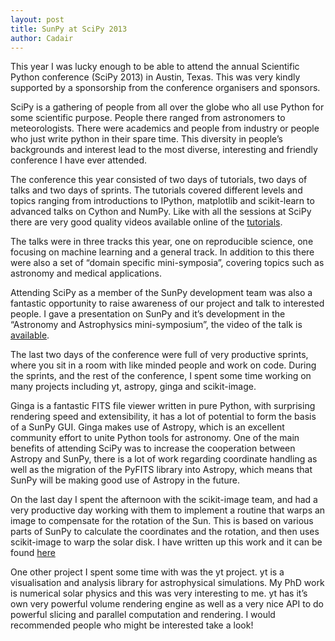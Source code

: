 ```yaml
---
layout: post
title: SunPy at SciPy 2013
author: Cadair
---
```

This year I was lucky enough to be able to attend the annual Scientific Python conference 
(SciPy 2013) in Austin, Texas. This was very kindly supported by a sponsorship from the 
conference organisers and sponsors.

SciPy is a gathering of people from all over the globe who all use Python for some scientific purpose. People there ranged from astronomers to meteorologists. There were academics and people from industry or people who just write python in their spare time. This diversity in people’s backgrounds and interest lead to the most diverse, interesting and friendly conference I have ever attended.

The conference this year consisted of two days of tutorials, two days of talks and two days of sprints. The tutorials covered different levels and topics ranging from introductions to IPython, matplotlib and scikit-learn to advanced talks on Cython and NumPy. Like with all the sessions at SciPy there are very good quality videos available online of the [tutorials](http://conference.scipy.org/scipy2013/tutorials_schedule.php).

The talks were in three tracks this year, one on reproducible science, one focusing on machine learning and a general track. In addition to this there were also a set of “domain specific mini-symposia”, covering topics such as astronomy and medical applications.

Attending SciPy as a member of the SunPy development team was also a fantastic opportunity to raise awareness of our project and talk to interested people. I gave a presentation on SunPy and it’s development in the “Astronomy and Astrophysics mini-symposium”, the video of the talk is [available](https://www.youtube.com/watch?v=bXPPTCkaVu8).

The last two days of the conference were full of very productive sprints, where you sit in a room with like minded people and work on code. During the sprints, and the rest of the conference, I spent some time working on many projects including yt, astropy, ginga and scikit-image.

Ginga is a fantastic FITS file viewer written in pure Python, with surprising rendering speed and extensibility, it has a lot of potential to form the basis of a SunPy GUI. Ginga makes use of Astropy, which is an excellent community effort to unite Python tools for astronomy. One of the main benefits of attending SciPy was to increase the cooperation between Astropy and SunPy, there is a lot of work regarding coordinate handling as well as the migration of the PyFITS library into Astropy, which means that SunPy will be making good use of Astropy in the future.

On the last day I spent the afternoon with the scikit-image team, and had a very productive day working with them to implement a routine that warps an image to compensate for the rotation of the Sun. This is based on various parts of SunPy to calculate the coordinates and the rotation, and then uses scikit-image to warp the solar disk. I have written up this work and it can be found [here](http://nbviewer.ipython.org/url/sunpy.cadair.com/diff_rot.ipynb
) 

One other project I spent some time with was the yt project. yt is a visualisation and analysis library for astrophysical simulations. My PhD work is numerical solar physics and this was very interesting to me. yt has it’s own very powerful volume rendering engine as well as a very nice API to do powerful slicing and parallel computation and rendering. I would recommended people who might be interested take a look!
